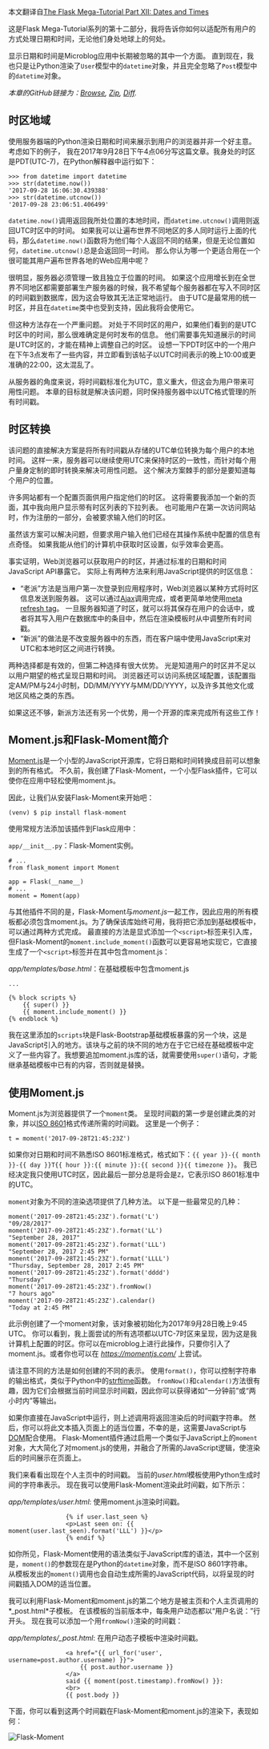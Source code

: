 本文翻译自[The Flask Mega-Tutorial Part XII: Dates and Times](https://blog.miguelgrinberg.com/post/the-flask-mega-tutorial-part-xii-dates-and-times)

这是Flask Mega-Tutorial系列的第十二部分，我将告诉你如何以适配所有用户的方式处理日期和时间，无论他们身处地球上的何处。

显示日期和时间是Microblog应用中长期被忽略的其中一个方面。 直到现在，我也只是让Python渲染了`User`模型中的`datetime`对象，并且完全忽略了`Post`模型中的`datetime`对象。

*本章的GitHub链接为：[Browse](https://github.com/miguelgrinberg/microblog/tree/v0.12), [Zip](https://github.com/miguelgrinberg/microblog/archive/v0.12.zip), [Diff](https://github.com/miguelgrinberg/microblog/compare/v0.11...v0.12).*

## 时区地域

使用服务器端的Python渲染日期和时间来展示到用户的浏览器并非一个好主意。考虑如下的例子， 我在2017年9月28日下午4点06分写这篇文章。我身处的时区是PDT(UTC-7)，在Python解释器中运行如下：
```
>>> from datetime import datetime
>>> str(datetime.now())
'2017-09-28 16:06:30.439388'
>>> str(datetime.utcnow())
'2017-09-28 23:06:51.406499'
```

`datetime.now()`调用返回我所处位置的本地时间，而`datetime.utcnow()`调用则返回UTC时区中的时间。 如果我可以让遍布世界不同地区的多人同时运行上面的代码，那么`datetime.now()`函数将为他们每个人返回不同的结果，但是无论位置如何，`datetime.utcnow()`总是会返回同一时间。 那么你认为哪一个更适合用在一个很可能其用户遍布世界各地的Web应用中呢？

很明显，服务器必须管理一致且独立于位置的时间。 如果这个应用增长到在全世界不同地区都需要部署生产服务器的时候，我不希望每个服务器都在写入不同时区的时间戳到数据库，因为这会导致其无法正常地运行。 由于UTC是最常用的统一时区，并且在`datetime`类中也受到支持，因此我将会使用它。

但这种方法存在一个严重问题。 对处于不同时区的用户，如果他们看到的是UTC时区中的时间，那么很难确定是何时发布的信息。 他们需要事先知道展示的时间是UTC时区的，才能在精神上调整自己的时区。 设想一下PDT时区中的一个用户在下午3点发布了一些内容，并立即看到该帖子以UTC时间表示的晚上10:00或更准确的22:00，这太混乱了。

从服务器的角度来说，将时间戳标准化为UTC，意义重大，但这会为用户带来可用性问题。 本章的目标就是解决该问题，同时保持服务器中以UTC格式管理的所有时间戳。

## 时区转换

该问题的直接解决方案是将所有时间戳从存储的UTC单位转换为每个用户的本地时间。 这样一来，服务器可以继续使用UTC来保持时区的一致性，而针对每个用户量身定制的即时转换来解决可用性问题。 这个解决方案棘手的部分是要知道每个用户的位置。

许多网站都有一个配置页面供用户指定他们的时区。 这将需要我添加一个新的页面，其中我向用户显示带有时区列表的下拉列表。 也可能用户在第一次访问网站时，作为注册的一部分，会被要求输入他们的时区。

虽然该方案可以解决问题，但要求用户输入他们已经在其操作系统中配置的信息有点奇怪。 如果我能从他们的计算机中获取时区设置，似乎效率会更高。

事实证明，Web浏览器可以获取用户的时区，并通过标准的日期和时间JavaScript API暴露它。 实际上有两种方法来利用JavaScript提供的时区信息：

* “老派”方法是当用户第一次登录到应用程序时，Web浏览器以某种方式将时区信息发送到服务器。 这可以通过[Ajax](http://en.wikipedia.org/wiki/Ajax_(programming))调用完成，或者更简单地使用[meta refresh tag](http://en.wikipedia.org/wiki/Meta_refresh)。 一旦服务器知道了时区，就可以将其保存在用户的会话中，或者将其写入用户在数据库中的条目中，然后在渲染模板时从中调整所有时间戳。
* “新派”的做法是不改变服务器中的东西，而在客户端中使用JavaScript来对UTC和本地时区之间进行转换。

两种选择都是有效的，但第二种选择有很大优势。 光是知道用户的时区并不足以以用户期望的格式呈现日期和时间。 浏览器还可以访问系统区域配置，该配置指定AM/PM与24小时制，DD/MM/YYYY与MM/DD/YYYY，以及许多其他文化或地区风格之类的东西。

如果这还不够，新派方法还有另一个优势，用一个开源的库来完成所有这些工作！

## Moment.js和Flask-Moment简介

[Moment.js](http://momentjs.com/)是一个小型的JavaScript开源库，它将日期和时间转换成目前可以想象到的所有格式。 不久前，我创建了Flask-Moment，一个小型Flask插件，它可以使你在应用中轻松使用moment.js。

因此，让我们从安装Flask-Moment来开始吧：
```
(venv) $ pip install flask-moment
```

使用常规方法添加该插件到Flask应用中：

`app/__init__.py`：Flask-Moment实例。
```
# ...
from flask_moment import Moment

app = Flask(__name__)
# ...
moment = Moment(app)
```

与其他插件不同的是，Flask-Moment与*moment.js*一起工作，因此应用的所有模板都必须包含moment.js。为了确保该库始终可用，我将把它添加到基础模板中，可以通过两种方式完成。 最直接的方法是显式添加一个`<script>`标签来引入库，但Flask-Moment的`moment.include_moment()`函数可以更容易地实现它，它直接生成了一个`<script>`标签并在其中包含moment.js：

*app/templates/base.html*：在基础模板中包含moment.js
```
...

{% block scripts %}
    {{ super() }}
    {{ moment.include_moment() }}
{% endblock %}
```

我在这里添加的`scripts`块是Flask-Bootstrap基础模板暴露的另一个块，这是JavaScript引入的地方。该块与之前的块不同的地方在于它已经在基础模板中定义了一些内容了。我想要追加moment.js库的话，就需要使用`super()`语句，才能继承基础模板中已有的内容，否则就是替换。

## 使用Moment.js

Moment.js为浏览器提供了一个`moment`类。 呈现时间戳的第一步是创建此类的对象，并以[ISO 8601](http://en.wikipedia.org/wiki/ISO_8601)格式传递所需的时间戳。 这里是一个例子：

```
t = moment('2017-09-28T21:45:23Z')
```

如果你对日期和时间不熟悉ISO 8601标准格式，格式如下：`{{ year }}-{{ month }}-{{ day }}T{{ hour }}:{{ minute }}:{{ second }}{{ timezone }}`。 我已经决定我只使用UTC时区，因此最后一部分总是将会是`Z`，它表示ISO 8601标准中的UTC。

`moment`对象为不同的渲染选项提供了几种方法。 以下是一些最常见的几种：

```
moment('2017-09-28T21:45:23Z').format('L')
"09/28/2017"
moment('2017-09-28T21:45:23Z').format('LL')
"September 28, 2017"
moment('2017-09-28T21:45:23Z').format('LLL')
"September 28, 2017 2:45 PM"
moment('2017-09-28T21:45:23Z').format('LLLL')
"Thursday, September 28, 2017 2:45 PM"
moment('2017-09-28T21:45:23Z').format('dddd')
"Thursday"
moment('2017-09-28T21:45:23Z').fromNow()
"7 hours ago"
moment('2017-09-28T21:45:23Z').calendar()
"Today at 2:45 PM"
```

此示例创建了一个moment对象，该对象被初始化为2017年9月28日晚上9:45 UTC。 你可以看到，我上面尝试的所有选项都以UTC-7时区来呈现，因为这是我计算机上配置的时区。你可以在microblog上进行此操作，只要你引入了moment.js。或者你也可以在 *https://momentjs.com/* 上尝试。

请注意不同的方法是如何创建的不同的表示。 使用`format()`，你可以控制字符串的输出格式，类似于Python中的[strftime](https://docs.python.org/3.6/library/time.html#time.strftime)函数。 `fromNow()`和`calendar()`方法很有趣，因为它们会根据当前时间显示时间戳，因此你可以获得诸如“一分钟前”或“两小时内”等输出。

如果你直接在JavaScript中运行，则上述调用将返回渲染后的时间戳字符串。 然后，你可以将此文本插入页面上的适当位置，不幸的是，这需要JavaScript与[DOM](https://en.wikipedia.org/wiki/Document_Object_Model)配合使用。 Flask-Moment插件通过启用一个类似于JavaScript上的`moment`对象，大大简化了对moment.js的使用，并融合了所需的JavaScript逻辑，使渲染后的时间展示在页面上。

我们来看看出现在个人主页中的时间戳。 当前的*user.html*模板使用Python生成时间的字符串表示。 现在我可以使用Flask-Moment渲染此时间戳，如下所示：

*app/templates/user.html*: 使用moment.js渲染时间戳。
```
                {% if user.last_seen %}
                <p>Last seen on: {{ moment(user.last_seen).format('LLL') }}</p>
                {% endif %}
```

如你所见，Flask-Moment使用的语法类似于JavaScript库的语法，其中一个区别是，`moment()`的参数现在是Python的`datetime`对象，而不是ISO 8601字符串。 从模板发出的`moment()`调用也会自动生成所需的JavaScript代码，以将呈现的时间戳插入DOM的适当位置。

我可以利用Flask-Moment和moment.js的第二个地方是被主页和个人主页调用的*_post.html*子模板。 在该模板的当前版本中，每条用户动态都以“用户名说：”行开头。 现在我可以添加一个用`fromNow()`渲染的时间戳：

*app/templates/_post.html*: 在用户动态子模板中渲染时间戳。

```
                <a href="{{ url_for('user', username=post.author.username) }}">
                    {{ post.author.username }}
                </a>
                said {{ moment(post.timestamp).fromNow() }}:
                <br>
                {{ post.body }}
```

下面，你可以看到这两个时间戳在Flask-Moment和moment.js的渲染下，表现如何：

![Flask-Moment](https://camo.githubusercontent.com/40c1b61bb8f50b2c43342b399e2b87152c33f455/687474703a2f2f75706c6f61642d696d616765732e6a69616e7368752e696f2f75706c6f61645f696d616765732f343936313532382d303864613431316634343864636562382e706e673f696d6167654d6f6772322f6175746f2d6f7269656e742f7374726970253743696d61676556696577322f322f772f31323430)

